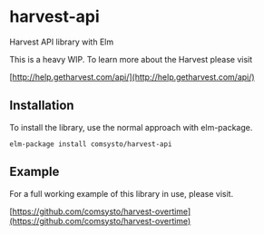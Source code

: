 # harvest-api
Harvest API library with Elm

This is a heavy WIP. To learn more about the Harvest please visit

[http://help.getharvest.com/api/](http://help.getharvest.com/api/)


## Installation
To install the library, use the normal approach with elm-package.

```
elm-package install comsysto/harvest-api
```

## Example
For a full working example of this library in use, please visit.

[https://github.com/comsysto/harvest-overtime](https://github.com/comsysto/harvest-overtime)
